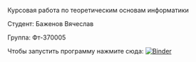 Курсовая работа по теоретическим основам информатики

Студент: Баженов Вячеслав

Группа: Фт-370005 

Чтобы запустить программу нажмите сюда:
[![Binder](https://mybinder.org/badge_logo.svg)](https://mybinder.org/v2/gh/Bazheno/Term_paper/91ca646395a34523fe176c267c3926e46583acf9?filepath=Part1.ipynb)
